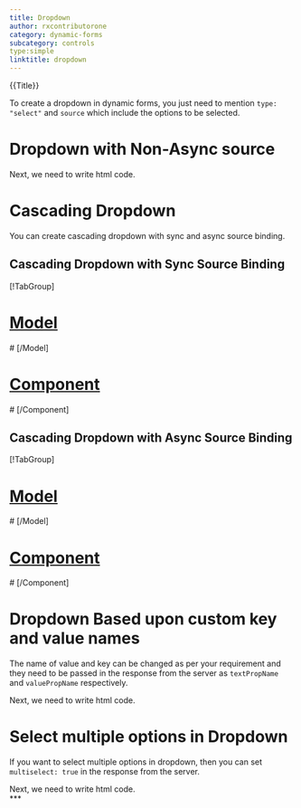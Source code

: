 ```yaml
---
title: Dropdown
author: rxcontributorone
category: dynamic-forms
subcategory: controls
type:simple
linktitle: dropdown
---
```


<div class="title-bar top_title"><p>{{Title}}</p></div> <div class="title-bar"><p>

To create a dropdown in dynamic forms, you just need to mention `type: "select"` and `source` which include the options to be selected.</p></div>

# Dropdown with Non-Async source
<div component="app-code" key="dropdown-static-component"></div> 
Next, we need to write html code.
<div component="app-code" key="dropdown-static-html"></div> 
<div component="app-example-runner" ref-component="app-dropdown-static"></div>

# Cascading Dropdown

You can create cascading dropdown with sync and async source binding.

## Cascading Dropdown with Sync Source Binding

<div component="app-tabs" key="sync"></div>

[!TabGroup]
# [Model](#tab\syncmodel)
<div component="app-code" key="dropdown-sync-model"></div> 
# [/Model]

# [Component](#tab\synccomponent)
<div component="app-code" key="dropdown-sync-component"></div> 
# [/Component]

<div component="app-code" key="dropdown-sync-html"></div> 
<div component="app-example-runner" ref-component="app-dropdown-sync"></div>

## Cascading Dropdown with Async Source Binding

<div component="app-tabs" key="async"></div>

[!TabGroup]
# [Model](#tab\asyncmodel)
<div component="app-code" key="dropdown-async-model"></div>
# [/Model]

# [Component](#tab\asynccomponent)
<div component="app-code" key="dropdown-async-component"></div> 
# [/Component]

<div component="app-code" key="dropdown-async-html"></div> 
<div component="app-example-runner" ref-component="app-dropdown-async"></div>

# Dropdown Based upon custom key and value names
The name of value and key can be changed as per your requirement and they need to be passed in the response from the server as `textPropName` and `valuePropName` respectively.

<div component="app-code" key="dropdown-value-component"></div> 
Next, we need to write html code.
<div component="app-code" key="dropdown-value-html"></div> 
<div component="app-example-runner" ref-component="app-dropdown-value"></div>


# Select multiple options in Dropdown

If you want to select multiple options in dropdown, then you can set `multiselect: true` in the response from the server.

<div component="app-code" key="dropdown-multiselect-component"></div> 
Next, we need to write html code.
<div component="app-code" key="dropdown-multiselect-html"></div> 
<div component="app-example-runner" ref-component="app-dropdown-multiselect"></div>
***